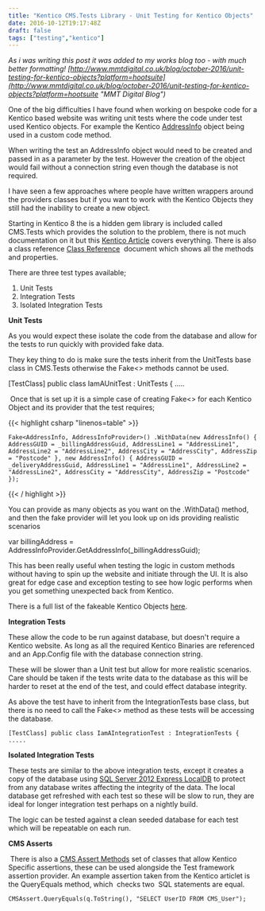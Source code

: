 ```yaml
---
title: "Kentico CMS.Tests Library - Unit Testing for Kentico Objects"
date: 2016-10-12T19:17:48Z
draft: false
tags: ["testing","kentico"]
---
```


_As i was writing this post it was added to my works blog too - with much better formatting! [http://www.mmtdigital.co.uk/blog/october-2016/unit-testing-for-kentico-objects?platform=hootsuite](http://www.mmtdigital.co.uk/blog/october-2016/unit-testing-for-kentico-objects?platform=hootsuite "MMT Digital Blog")_

One of the big difficulties I have found when working on bespoke code for a Kentico based website was writing unit tests where the code under test used Kentico objects. For example the Kentico [AddressInfo](https://devnet.kentico.com/docs/8_0/api/html/T_CMS_Ecommerce_AddressInfo.htm "AddressInfo Object Link") object being used in a custom code method. 

When writing the test an AddressInfo object would need to be created and passed in as a parameter by the test. However the creation of the object would fail without a connection string even though the database is not required. 

I have seen a few approaches where people have written wrappers around the providers classes but if you want to work with the Kentico Objects they still had the inability to create a new object.

Starting in Kentico 8 the is a hidden gem library is included called CMS.Tests which provides the solution to the problem, there is not much documentation on it but this [Kentico Article](http://devnet.kentico.com/articles/test-automation-possibilities-in-kentico-8 "Kentico Article on CMS Tests") covers everything. There is also a class reference [Class Reference](https://devnet.kentico.com/docs/8_1/api/html/N_CMS_Tests.htm "CMS Test Reference page")  document which shows all the methods and properties.

There are three test types available;

1.  Unit Tests
2.  Integration Tests
3.  Isolated Integration Tests

**Unit Tests**

As you would expect these isolate the code from the database and allow for the tests to run quickly with provided fake data.

They key thing to do is make sure the tests inherit from the UnitTests base class in CMS.Tests otherwise the Fake<> methods cannot be used.

\[TestClass\]
public class IamAUnitTest : UnitTests
{
.....

 Once that is set up it is a simple case of creating Fake<> for each Kentico Object and its provider that the test requires; 

{{< highlight csharp "linenos=table" >}}

`Fake<AddressInfo, AddressInfoProvider>()
                .WithData(new AddressInfo()
                {
                    AddressGUID = _billingAddressGuid,
                    AddressLine1 = "AddressLine1",
                    AddressLine2 = "AddressLine2",
                    AddressCity = "AddressCity",
                    AddressZip = "Postcode"
                },
                    new AddressInfo()
                    {
                        AddressGUID = _deliveryAddressGuid,
                        AddressLine1 = "AddressLine1",
                        AddressLine2 = "AddressLine2",
                        AddressCity = "AddressCity",
                        AddressZip = "Postcode"
                    });`
                    
{{< / highlight >}}

You can provide as many objects as you want on the .WithData() method, and then the fake provider will let you look up on ids providing realistic scenarios

var billingAddress = AddressInfoProvider.GetAddressInfo(_billingAddressGuid);

This has been really useful when testing the logic in custom methods without having to spin up the website and initiate through the UI. It is also great for edge case and exception testing to see how logic performs when you get something unexpected back from Kentico.

There is a full list of the fakeable Kentico Objects [here](http://devnet.kentico.com/getattachment/Articles/2014-04/Test-Automation-Possibilities-in-Kentico-8/Kentico8-FullyFakeableProviders.pdf "Fakeable Kentico Objects").

**Integration Tests**

These allow the code to be run against database, but doesn't require a Kentico website. As long as all the required Kentico Binaries are referenced and an App.Config file with the database connection string.

These will be slower than a Unit test but allow for more realistic scenarios. Care should be taken if the tests write data to the database as this will be harder to reset at the end of the test, and could effect database integrity.

As above the test have to inherit from the IntegrationTests base class, but there is no need to call the Fake<> method as these tests will be accessing the database.

`[TestClass]
public class IamAIntegrationTest : IntegrationTests
{
.....`

**Isolated Integration Tests**

These tests are similar to the above integration tests, except it creates a copy of the database using [SQL Server 2012 Express LocalDB](https://msdn.microsoft.com/en-us/library/hh510202(v=sql.110).aspx "SQL Server 2012 Express LocalDB") to protect from any database writes affecting the integrity of the data. The local database get refreshed with each test so these will be slow to run, they are ideal for longer integration test perhaps on a nightly build.

The logic can be tested against a clean seeded database for each test which will be repeatable on each run.

**CMS Asserts**

 There is also a [CMS Assert Methods](https://devnet.kentico.com/docs/9_0/api/html/Methods_T_CMS_Tests_CMSAssert.htm "CMS Assert Methods") set of classes that allow Kentico Specific assertions, these can be used alongside the Test framework assertion provider. An example assertion taken from the Kentico articlet is the QueryEquals method, which  checks two  SQL statements are equal.

`CMSAssert.QueryEquals(q.ToString(), "SELECT UserID FROM CMS_User");`